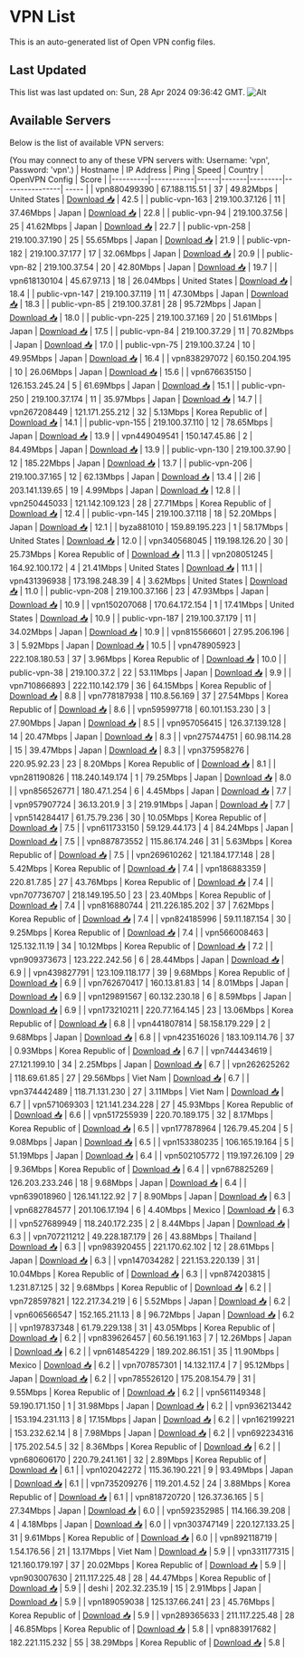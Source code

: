 # VPN List

This is an auto-generated list of Open VPN config files.

## Last Updated

This list was last updated on: Sun, 28 Apr 2024 09:36:42 GMT.
![Alt](https://repobeats.axiom.co/api/embed/186b98318ef1479477931607c1ad7d823f12451f.svg "Repobeats analytics image")

## Available Servers

Below is the list of available VPN servers:

(You may connect to any of these VPN servers with: Username: 'vpn', Password: 'vpn'.)
| Hostname | IP Address | Ping | Speed | Country | OpenVPN Config | Score |
|----------|------------|------|-------|---------|----------------| ----- |
| vpn880499390 | 67.188.115.51 | 37 | 49.82Mbps | United States | [Download 📥](./configs/server_0_US.ovpn) | 42.5 |
| public-vpn-163 | 219.100.37.126 | 11 | 37.46Mbps | Japan | [Download 📥](./configs/server_1_JP.ovpn) | 22.8 |
| public-vpn-94 | 219.100.37.56 | 25 | 41.62Mbps | Japan | [Download 📥](./configs/server_2_JP.ovpn) | 22.7 |
| public-vpn-258 | 219.100.37.190 | 25 | 55.65Mbps | Japan | [Download 📥](./configs/server_3_JP.ovpn) | 21.9 |
| public-vpn-182 | 219.100.37.177 | 17 | 32.06Mbps | Japan | [Download 📥](./configs/server_4_JP.ovpn) | 20.9 |
| public-vpn-82 | 219.100.37.54 | 20 | 42.80Mbps | Japan | [Download 📥](./configs/server_5_JP.ovpn) | 19.7 |
| vpn618130104 | 45.67.97.13 | 18 | 26.04Mbps | United States | [Download 📥](./configs/server_6_US.ovpn) | 18.4 |
| public-vpn-147 | 219.100.37.119 | 11 | 47.30Mbps | Japan | [Download 📥](./configs/server_7_JP.ovpn) | 18.3 |
| public-vpn-85 | 219.100.37.81 | 28 | 95.72Mbps | Japan | [Download 📥](./configs/server_8_JP.ovpn) | 18.0 |
| public-vpn-225 | 219.100.37.169 | 20 | 51.61Mbps | Japan | [Download 📥](./configs/server_9_JP.ovpn) | 17.5 |
| public-vpn-84 | 219.100.37.29 | 11 | 70.82Mbps | Japan | [Download 📥](./configs/server_10_JP.ovpn) | 17.0 |
| public-vpn-75 | 219.100.37.24 | 10 | 49.95Mbps | Japan | [Download 📥](./configs/server_11_JP.ovpn) | 16.4 |
| vpn838297072 | 60.150.204.195 | 10 | 26.06Mbps | Japan | [Download 📥](./configs/server_12_JP.ovpn) | 15.6 |
| vpn676635150 | 126.153.245.24 | 5 | 61.69Mbps | Japan | [Download 📥](./configs/server_13_JP.ovpn) | 15.1 |
| public-vpn-250 | 219.100.37.174 | 11 | 35.97Mbps | Japan | [Download 📥](./configs/server_14_JP.ovpn) | 14.7 |
| vpn267208449 | 121.171.255.212 | 32 | 5.13Mbps | Korea Republic of | [Download 📥](./configs/server_15_KR.ovpn) | 14.1 |
| public-vpn-155 | 219.100.37.110 | 12 | 78.65Mbps | Japan | [Download 📥](./configs/server_16_JP.ovpn) | 13.9 |
| vpn449049541 | 150.147.45.86 | 2 | 84.49Mbps | Japan | [Download 📥](./configs/server_17_JP.ovpn) | 13.9 |
| public-vpn-130 | 219.100.37.90 | 12 | 185.22Mbps | Japan | [Download 📥](./configs/server_18_JP.ovpn) | 13.7 |
| public-vpn-206 | 219.100.37.165 | 12 | 62.13Mbps | Japan | [Download 📥](./configs/server_19_JP.ovpn) | 13.4 |
| 2i6 | 203.141.139.65 | 19 | 4.99Mbps | Japan | [Download 📥](./configs/server_20_JP.ovpn) | 12.8 |
| vpn250445033 | 121.142.109.123 | 28 | 27.71Mbps | Korea Republic of | [Download 📥](./configs/server_21_KR.ovpn) | 12.4 |
| public-vpn-145 | 219.100.37.118 | 18 | 52.20Mbps | Japan | [Download 📥](./configs/server_22_JP.ovpn) | 12.1 |
| byza881010 | 159.89.195.223 | 1 | 58.17Mbps | United States | [Download 📥](./configs/server_23_US.ovpn) | 12.0 |
| vpn340568045 | 119.198.126.20 | 30 | 25.73Mbps | Korea Republic of | [Download 📥](./configs/server_24_KR.ovpn) | 11.3 |
| vpn208051245 | 164.92.100.172 | 4 | 21.41Mbps | United States | [Download 📥](./configs/server_25_US.ovpn) | 11.1 |
| vpn431396938 | 173.198.248.39 | 4 | 3.62Mbps | United States | [Download 📥](./configs/server_26_US.ovpn) | 11.0 |
| public-vpn-208 | 219.100.37.166 | 23 | 47.93Mbps | Japan | [Download 📥](./configs/server_27_JP.ovpn) | 10.9 |
| vpn150207068 | 170.64.172.154 | 1 | 17.41Mbps | United States | [Download 📥](./configs/server_28_US.ovpn) | 10.9 |
| public-vpn-187 | 219.100.37.179 | 11 | 34.02Mbps | Japan | [Download 📥](./configs/server_29_JP.ovpn) | 10.9 |
| vpn815566601 | 27.95.206.196 | 3 | 5.92Mbps | Japan | [Download 📥](./configs/server_30_JP.ovpn) | 10.5 |
| vpn478905923 | 222.108.180.53 | 37 | 3.96Mbps | Korea Republic of | [Download 📥](./configs/server_31_KR.ovpn) | 10.0 |
| public-vpn-38 | 219.100.37.2 | 22 | 53.11Mbps | Japan | [Download 📥](./configs/server_32_JP.ovpn) | 9.9 |
| vpn710866893 | 222.110.142.179 | 36 | 64.15Mbps | Korea Republic of | [Download 📥](./configs/server_33_KR.ovpn) | 8.8 |
| vpn778187938 | 110.8.56.169 | 37 | 27.54Mbps | Korea Republic of | [Download 📥](./configs/server_34_KR.ovpn) | 8.6 |
| vpn595997718 | 60.101.153.230 | 3 | 27.90Mbps | Japan | [Download 📥](./configs/server_35_JP.ovpn) | 8.5 |
| vpn957056415 | 126.37.139.128 | 14 | 20.47Mbps | Japan | [Download 📥](./configs/server_36_JP.ovpn) | 8.3 |
| vpn275744751 | 60.98.114.28 | 15 | 39.47Mbps | Japan | [Download 📥](./configs/server_37_JP.ovpn) | 8.3 |
| vpn375958276 | 220.95.92.23 | 23 | 8.20Mbps | Korea Republic of | [Download 📥](./configs/server_38_KR.ovpn) | 8.1 |
| vpn281190826 | 118.240.149.174 | 1 | 79.25Mbps | Japan | [Download 📥](./configs/server_39_JP.ovpn) | 8.0 |
| vpn856526771 | 180.47.1.254 | 6 | 4.45Mbps | Japan | [Download 📥](./configs/server_40_JP.ovpn) | 7.7 |
| vpn957907724 | 36.13.201.9 | 3 | 219.91Mbps | Japan | [Download 📥](./configs/server_41_JP.ovpn) | 7.7 |
| vpn514284417 | 61.75.79.236 | 30 | 10.05Mbps | Korea Republic of | [Download 📥](./configs/server_42_KR.ovpn) | 7.5 |
| vpn611733150 | 59.129.44.173 | 4 | 84.24Mbps | Japan | [Download 📥](./configs/server_43_JP.ovpn) | 7.5 |
| vpn887873552 | 115.86.174.246 | 31 | 5.63Mbps | Korea Republic of | [Download 📥](./configs/server_44_KR.ovpn) | 7.5 |
| vpn269610262 | 121.184.177.148 | 28 | 5.42Mbps | Korea Republic of | [Download 📥](./configs/server_45_KR.ovpn) | 7.4 |
| vpn186883359 | 220.81.7.85 | 27 | 43.76Mbps | Korea Republic of | [Download 📥](./configs/server_46_KR.ovpn) | 7.4 |
| vpn707736707 | 218.149.195.50 | 23 | 23.40Mbps | Korea Republic of | [Download 📥](./configs/server_47_KR.ovpn) | 7.4 |
| vpn816880744 | 211.226.185.202 | 37 | 7.62Mbps | Korea Republic of | [Download 📥](./configs/server_48_KR.ovpn) | 7.4 |
| vpn824185996 | 59.11.187.154 | 30 | 9.25Mbps | Korea Republic of | [Download 📥](./configs/server_49_KR.ovpn) | 7.4 |
| vpn566008463 | 125.132.11.19 | 34 | 10.12Mbps | Korea Republic of | [Download 📥](./configs/server_50_KR.ovpn) | 7.2 |
| vpn909373673 | 123.222.242.56 | 6 | 28.44Mbps | Japan | [Download 📥](./configs/server_51_JP.ovpn) | 6.9 |
| vpn439827791 | 123.109.118.177 | 39 | 9.68Mbps | Korea Republic of | [Download 📥](./configs/server_52_KR.ovpn) | 6.9 |
| vpn762670417 | 160.13.81.83 | 14 | 8.01Mbps | Japan | [Download 📥](./configs/server_53_JP.ovpn) | 6.9 |
| vpn129891567 | 60.132.230.18 | 6 | 8.59Mbps | Japan | [Download 📥](./configs/server_54_JP.ovpn) | 6.9 |
| vpn173210211 | 220.77.164.145 | 23 | 13.06Mbps | Korea Republic of | [Download 📥](./configs/server_55_KR.ovpn) | 6.8 |
| vpn441807814 | 58.158.179.229 | 2 | 9.68Mbps | Japan | [Download 📥](./configs/server_56_JP.ovpn) | 6.8 |
| vpn423516026 | 183.109.114.76 | 37 | 0.93Mbps | Korea Republic of | [Download 📥](./configs/server_57_KR.ovpn) | 6.7 |
| vpn744434619 | 27.121.199.10 | 34 | 2.25Mbps | Japan | [Download 📥](./configs/server_58_JP.ovpn) | 6.7 |
| vpn262625262 | 118.69.61.85 | 27 | 29.56Mbps | Viet Nam | [Download 📥](./configs/server_59_VN.ovpn) | 6.7 |
| vpn374442489 | 118.71.131.230 | 27 | 3.11Mbps | Viet Nam | [Download 📥](./configs/server_60_VN.ovpn) | 6.7 |
| vpn571069303 | 121.141.234.228 | 27 | 45.93Mbps | Korea Republic of | [Download 📥](./configs/server_61_KR.ovpn) | 6.6 |
| vpn517255939 | 220.70.189.175 | 32 | 8.17Mbps | Korea Republic of | [Download 📥](./configs/server_62_KR.ovpn) | 6.5 |
| vpn177878964 | 126.79.45.204 | 5 | 9.08Mbps | Japan | [Download 📥](./configs/server_63_JP.ovpn) | 6.5 |
| vpn153380235 | 106.165.19.164 | 5 | 51.19Mbps | Japan | [Download 📥](./configs/server_64_JP.ovpn) | 6.4 |
| vpn502105772 | 119.197.26.109 | 29 | 9.36Mbps | Korea Republic of | [Download 📥](./configs/server_65_KR.ovpn) | 6.4 |
| vpn678825269 | 126.203.233.246 | 18 | 9.68Mbps | Japan | [Download 📥](./configs/server_66_JP.ovpn) | 6.4 |
| vpn639018960 | 126.141.122.92 | 7 | 8.90Mbps | Japan | [Download 📥](./configs/server_67_JP.ovpn) | 6.3 |
| vpn682784577 | 201.106.17.194 | 6 | 4.40Mbps | Mexico | [Download 📥](./configs/server_68_MX.ovpn) | 6.3 |
| vpn527689949 | 118.240.172.235 | 2 | 8.44Mbps | Japan | [Download 📥](./configs/server_69_JP.ovpn) | 6.3 |
| vpn707211212 | 49.228.187.179 | 26 | 43.88Mbps | Thailand | [Download 📥](./configs/server_70_TH.ovpn) | 6.3 |
| vpn983920455 | 221.170.62.102 | 12 | 28.61Mbps | Japan | [Download 📥](./configs/server_71_JP.ovpn) | 6.3 |
| vpn147034282 | 221.153.220.139 | 31 | 10.04Mbps | Korea Republic of | [Download 📥](./configs/server_72_KR.ovpn) | 6.3 |
| vpn874203815 | 1.231.87.125 | 32 | 9.68Mbps | Korea Republic of | [Download 📥](./configs/server_73_KR.ovpn) | 6.2 |
| vpn728597821 | 122.217.34.219 | 6 | 5.52Mbps | Japan | [Download 📥](./configs/server_74_JP.ovpn) | 6.2 |
| vpn606566547 | 152.165.211.13 | 8 | 96.72Mbps | Japan | [Download 📥](./configs/server_75_JP.ovpn) | 6.2 |
| vpn197837348 | 61.79.229.138 | 31 | 43.05Mbps | Korea Republic of | [Download 📥](./configs/server_76_KR.ovpn) | 6.2 |
| vpn839626457 | 60.56.191.163 | 7 | 12.26Mbps | Japan | [Download 📥](./configs/server_77_JP.ovpn) | 6.2 |
| vpn614854229 | 189.202.86.151 | 35 | 11.90Mbps | Mexico | [Download 📥](./configs/server_78_MX.ovpn) | 6.2 |
| vpn707857301 | 14.132.117.4 | 7 | 95.12Mbps | Japan | [Download 📥](./configs/server_79_JP.ovpn) | 6.2 |
| vpn785526120 | 175.208.154.79 | 31 | 9.55Mbps | Korea Republic of | [Download 📥](./configs/server_80_KR.ovpn) | 6.2 |
| vpn561149348 | 59.190.171.150 | 1 | 31.98Mbps | Japan | [Download 📥](./configs/server_81_JP.ovpn) | 6.2 |
| vpn936213442 | 153.194.231.113 | 8 | 17.15Mbps | Japan | [Download 📥](./configs/server_82_JP.ovpn) | 6.2 |
| vpn162199221 | 153.232.62.14 | 8 | 7.98Mbps | Japan | [Download 📥](./configs/server_83_JP.ovpn) | 6.2 |
| vpn692234316 | 175.202.54.5 | 32 | 8.36Mbps | Korea Republic of | [Download 📥](./configs/server_84_KR.ovpn) | 6.2 |
| vpn680606170 | 220.79.241.161 | 32 | 2.89Mbps | Korea Republic of | [Download 📥](./configs/server_85_KR.ovpn) | 6.1 |
| vpn102042272 | 115.36.190.221 | 9 | 93.49Mbps | Japan | [Download 📥](./configs/server_86_JP.ovpn) | 6.1 |
| vpn735209276 | 119.201.4.52 | 24 | 3.88Mbps | Korea Republic of | [Download 📥](./configs/server_87_KR.ovpn) | 6.1 |
| vpn818720720 | 126.37.36.165 | 5 | 27.34Mbps | Japan | [Download 📥](./configs/server_88_JP.ovpn) | 6.0 |
| vpn592352985 | 114.166.39.208 | 4 | 4.18Mbps | Japan | [Download 📥](./configs/server_89_JP.ovpn) | 6.0 |
| vpn303747149 | 220.127.133.25 | 31 | 9.61Mbps | Korea Republic of | [Download 📥](./configs/server_90_KR.ovpn) | 6.0 |
| vpn892118719 | 1.54.176.56 | 21 | 13.17Mbps | Viet Nam | [Download 📥](./configs/server_91_VN.ovpn) | 5.9 |
| vpn331177315 | 121.160.179.197 | 37 | 20.02Mbps | Korea Republic of | [Download 📥](./configs/server_92_KR.ovpn) | 5.9 |
| vpn903007630 | 211.117.225.48 | 28 | 44.47Mbps | Korea Republic of | [Download 📥](./configs/server_93_KR.ovpn) | 5.9 |
| deshi | 202.32.235.19 | 15 | 2.91Mbps | Japan | [Download 📥](./configs/server_94_JP.ovpn) | 5.9 |
| vpn189059038 | 125.137.66.241 | 23 | 45.76Mbps | Korea Republic of | [Download 📥](./configs/server_95_KR.ovpn) | 5.9 |
| vpn289365633 | 211.117.225.48 | 28 | 46.85Mbps | Korea Republic of | [Download 📥](./configs/server_96_KR.ovpn) | 5.8 |
| vpn883917682 | 182.221.115.232 | 55 | 38.29Mbps | Korea Republic of | [Download 📥](./configs/server_97_KR.ovpn) | 5.8 |
